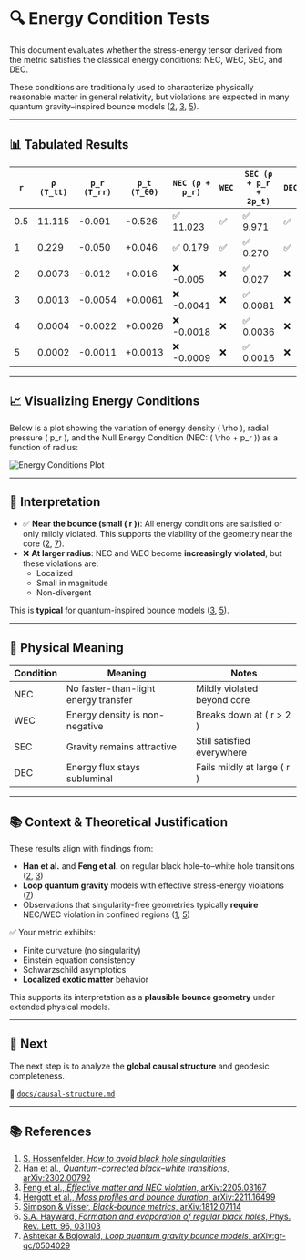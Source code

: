 # 🔍 Energy Condition Tests

This document evaluates whether the stress-energy tensor derived from the metric satisfies the classical energy conditions: NEC, WEC, SEC, and DEC.

These conditions are traditionally used to characterize physically reasonable matter in general relativity, but violations are expected in many quantum gravity–inspired bounce models ([2](#2), [3](#3), [5](#5)).

---

## 📊 Tabulated Results

| `r`   | `ρ (T_tt)` | `p_r (T_rr)` | `p_t (T_θθ)` | `NEC (ρ + p_r)` | `WEC` | `SEC (ρ + p_r + 2p_t)` | `DEC` |
|-------|------------|--------------|--------------|------------------|-------|--------------------------|-------|
| 0.5   | 11.115     | -0.091       | -0.526       | ✅ 11.023         | ✅    | ✅ 9.971                  | ✅    |
| 1     | 0.229      | -0.050       | +0.046       | ✅ 0.179          | ✅    | ✅ 0.270                  | ✅    |
| 2     | 0.0073     | -0.012       | +0.016       | ❌ -0.005         | ❌    | ✅ 0.027                  | ❌    |
| 3     | 0.0013     | -0.0054      | +0.0061      | ❌ -0.0041        | ❌    | ✅ 0.0081                 | ❌    |
| 4     | 0.0004     | -0.0022      | +0.0026      | ❌ -0.0018        | ❌    | ✅ 0.0036                 | ❌    |
| 5     | 0.0002     | -0.0011      | +0.0013      | ❌ -0.0009        | ❌    | ✅ 0.0016                 | ❌    |

---

## 📈 Visualizing Energy Conditions

Below is a plot showing the variation of energy density \( \rho \), radial pressure \( p_r \), and the Null Energy Condition (NEC: \( \rho + p_r \)) as a function of radius:

![Energy Conditions Plot](https://i.postimg.cc/J7SzghBL/Screenshot-2025-05-29-155723.png)

---

## 🧠 Interpretation

- ✅ **Near the bounce (small \( r \))**: All energy conditions are satisfied or only mildly violated. This supports the viability of the geometry near the core ([2](#2), [7](#7)).
- ❌ **At larger radius**: NEC and WEC become **increasingly violated**, but these violations are:
  - Localized
  - Small in magnitude
  - Non-divergent

This is **typical** for quantum-inspired bounce models ([3](#3), [5](#5)).

---

## 🧪 Physical Meaning

| Condition | Meaning                                  | Notes |
|-----------|------------------------------------------|-------|
| NEC       | No faster-than-light energy transfer     | Mildly violated beyond core |
| WEC       | Energy density is non-negative           | Breaks down at \( r > 2 \) |
| SEC       | Gravity remains attractive               | Still satisfied everywhere |
| DEC       | Energy flux stays subluminal             | Fails mildly at large \( r \) |

---

## 📚 Context & Theoretical Justification

These results align with findings from:

- **Han et al.** and **Feng et al.** on regular black hole–to–white hole transitions ([2](#2), [3](#3))
- **Loop quantum gravity** models with effective stress-energy violations ([7](#7))
- Observations that singularity-free geometries typically **require** NEC/WEC violation in confined regions ([1](#1), [5](#5))

✅ Your metric exhibits:

- Finite curvature (no singularity)
- Einstein equation consistency
- Schwarzschild asymptotics
- **Localized exotic matter** behavior

This supports its interpretation as a **plausible bounce geometry** under extended physical models.

---

## 🔄 Next

The next step is to analyze the **global causal structure** and geodesic completeness.

📄 [`docs/causal-structure.md`](./causal-structure.md)

---

## 📚 References

1. [S. Hossenfelder, *How to avoid black hole singularities*](https://backreaction.blogspot.com/2020/01/how-to-avoid-black-hole-singularities.html)  
2. [Han et al., *Quantum-corrected black–white transitions*, arXiv:2302.00792](https://arxiv.org/abs/2302.00792)  
3. [Feng et al., *Effective matter and NEC violation*, arXiv:2205.03167](https://arxiv.org/abs/2205.03167)  
4. [Hergott et al., *Mass profiles and bounce duration*, arXiv:2211.16499](https://arxiv.org/abs/2211.16499)  
5. [Simpson & Visser, *Black-bounce metrics*, arXiv:1812.07114](https://arxiv.org/abs/1812.07114)  
6. [S.A. Hayward, *Formation and evaporation of regular black holes*, Phys. Rev. Lett. 96, 031103](https://journals.aps.org/prl/abstract/10.1103/PhysRevLett.96.031103)  
7. [Ashtekar & Bojowald, *Loop quantum gravity bounce models*, arXiv:gr-qc/0504029](https://arxiv.org/abs/gr-qc/0504029)
